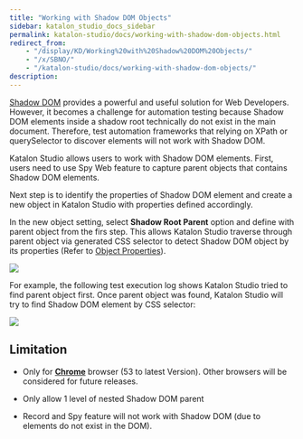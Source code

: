 ```yaml
---
title: "Working with Shadow DOM Objects" 
sidebar: katalon_studio_docs_sidebar
permalink: katalon-studio/docs/working-with-shadow-dom-objects.html 
redirect_from:
    - "/display/KD/Working%20with%20Shadow%20DOM%20Objects/"
    - "/x/SBNO/"
    - "/katalon-studio/docs/working-with-shadow-dom-objects/"
description: 
---
```

[Shadow DOM](https://developer.mozilla.org/en-US/docs/Web/Web_Components/Shadow_DOM) provides a powerful and useful solution for Web Developers. However, it becomes a challenge for automation testing because Shadow DOM elements inside a shadow root technically do not exist in the main document. Therefore, test automation frameworks that relying on XPath or querySelector to discover elements will not work with Shadow DOM.

Katalon Studio allows users to work with Shadow DOM elements. First, users need to use Spy Web feature to capture parent objects that contains Shadow DOM elements.

Next step is to identify the properties of Shadow DOM element and create a new object in Katalon Studio with properties defined accordingly.

In the new object setting, select **Shadow Root Parent** option and define with parent object from the firs step. This allows Katalon Studio traverse through parent object via generated CSS selector to detect Shadow DOM object by its properties (Refer to [Object Properties](/display/KD/Manage+Test+Object#ManageTestObject-Propertiesusedfordetectingobject)).

![](../../images/katalon-studio/docs/working-with-shadow-dom-objects/image2017-8-24-153A273A58.png)

For example, the following test execution log shows Katalon Studio tried to find parent object first. Once parent object was found, Katalon Studio will try to find Shadow DOM element by CSS selector:

![](../../images/katalon-studio/docs/working-with-shadow-dom-objects/image2017-8-24-163A43A40.png)

Limitation
----------

*   Only for **[Chrome](http://caniuse.com/#feat=shadowdom)** browser (53 to latest Version). Other browsers will be considered for future releases.
*   Only allow 1 level of nested Shadow DOM parent
    
*   Record and Spy feature will not work with Shadow DOM (due to elements do not exist in the DOM).